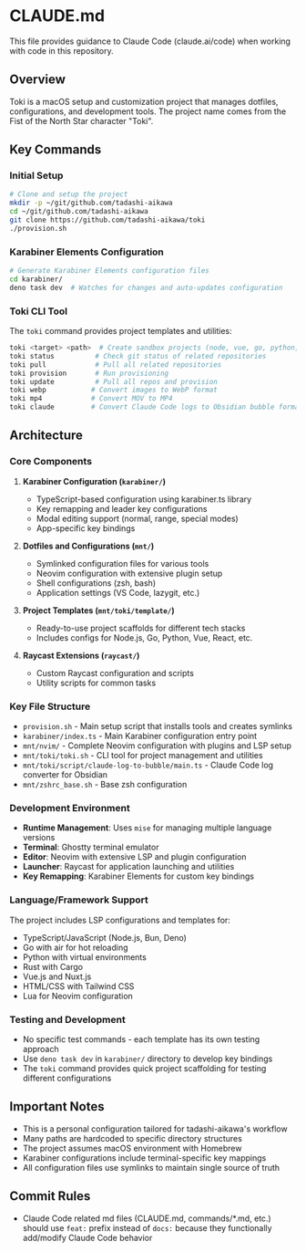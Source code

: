 # CLAUDE.md

This file provides guidance to Claude Code (claude.ai/code) when working with code in this repository.

## Overview

Toki is a macOS setup and customization project that manages dotfiles, configurations, and development tools. The project name comes from the Fist of the North Star character "Toki".

## Key Commands

### Initial Setup
```bash
# Clone and setup the project
mkdir -p ~/git/github.com/tadashi-aikawa
cd ~/git/github.com/tadashi-aikawa
git clone https://github.com/tadashi-aikawa/toki
./provision.sh
```

### Karabiner Elements Configuration
```bash
# Generate Karabiner Elements configuration files
cd karabiner/
deno task dev  # Watches for changes and auto-updates configuration
```

### Toki CLI Tool
The `toki` command provides project templates and utilities:
```bash
toki <target> <path>  # Create sandbox projects (node, vue, go, python, etc.)
toki status          # Check git status of related repositories
toki pull            # Pull all related repositories
toki provision       # Run provisioning
toki update          # Pull all repos and provision
toki webp           # Convert images to WebP format
toki mp4            # Convert MOV to MP4
toki claude         # Convert Claude Code logs to Obsidian bubble format
```

## Architecture

### Core Components

1. **Karabiner Configuration (`karabiner/`)**
   - TypeScript-based configuration using karabiner.ts library
   - Key remapping and leader key configurations
   - Modal editing support (normal, range, special modes)
   - App-specific key bindings

2. **Dotfiles and Configurations (`mnt/`)**
   - Symlinked configuration files for various tools
   - Neovim configuration with extensive plugin setup
   - Shell configurations (zsh, bash)
   - Application settings (VS Code, lazygit, etc.)

3. **Project Templates (`mnt/toki/template/`)**
   - Ready-to-use project scaffolds for different tech stacks
   - Includes configs for Node.js, Go, Python, Vue, React, etc.

4. **Raycast Extensions (`raycast/`)**
   - Custom Raycast configuration and scripts
   - Utility scripts for common tasks

### Key File Structure

- `provision.sh` - Main setup script that installs tools and creates symlinks
- `karabiner/index.ts` - Main Karabiner configuration entry point
- `mnt/nvim/` - Complete Neovim configuration with plugins and LSP setup
- `mnt/toki/toki.sh` - CLI tool for project management and utilities
- `mnt/toki/script/claude-log-to-bubble/main.ts` - Claude Code log converter for Obsidian
- `mnt/zshrc_base.sh` - Base zsh configuration

### Development Environment

- **Runtime Management**: Uses `mise` for managing multiple language versions
- **Terminal**: Ghostty terminal emulator
- **Editor**: Neovim with extensive LSP and plugin configuration
- **Launcher**: Raycast for application launching and utilities
- **Key Remapping**: Karabiner Elements for custom key bindings

### Language/Framework Support

The project includes LSP configurations and templates for:
- TypeScript/JavaScript (Node.js, Bun, Deno)
- Go with air for hot reloading
- Python with virtual environments
- Rust with Cargo
- Vue.js and Nuxt.js
- HTML/CSS with Tailwind CSS
- Lua for Neovim configuration

### Testing and Development

- No specific test commands - each template has its own testing approach
- Use `deno task dev` in `karabiner/` directory to develop key bindings
- The `toki` command provides quick project scaffolding for testing different configurations

## Important Notes

- This is a personal configuration tailored for tadashi-aikawa's workflow
- Many paths are hardcoded to specific directory structures
- The project assumes macOS environment with Homebrew
- Karabiner configurations include terminal-specific key mappings
- All configuration files use symlinks to maintain single source of truth

## Commit Rules

- Claude Code related md files (CLAUDE.md, commands/*.md, etc.) should use `feat:` prefix instead of `docs:` because they functionally add/modify Claude Code behavior